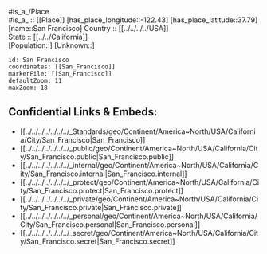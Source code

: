 ﻿---
location: [37.79,-122.43] 
mapzoom: [7,12] 
mapmarker: city 
type: City
tags:
- geo/City


SpocWebEntityId: 33914
isDeleted: false
confidential: public

---
#is_a_/Place  
#is_a_ :: [[Place]] 
[has_place_longitude::-122.43] 
[has_place_latitude::37.79] 
[name::San Francisco] 
Country :: [[../../../../USA]]  
State :: [[../../California]]  
[Population::] 
[Unknown::] 


```leaflet
id: San Francisco
coordinates: [[San_Francisco]] 
markerFile: [[San_Francisco]] 
defaultZoom: 11 
maxZoom: 18
```


## Confidential Links & Embeds: 
- [[../../../../../../../_Standards/geo/Continent/America~North/USA/California/City/San_Francisco|San_Francisco]] 
- [[../../../../../../../_public/geo/Continent/America~North/USA/California/City/San_Francisco.public|San_Francisco.public]] 
- [[../../../../../../../_internal/geo/Continent/America~North/USA/California/City/San_Francisco.internal|San_Francisco.internal]] 
- [[../../../../../../../_protect/geo/Continent/America~North/USA/California/City/San_Francisco.protect|San_Francisco.protect]] 
- [[../../../../../../../_private/geo/Continent/America~North/USA/California/City/San_Francisco.private|San_Francisco.private]] 
- [[../../../../../../../_personal/geo/Continent/America~North/USA/California/City/San_Francisco.personal|San_Francisco.personal]] 
- [[../../../../../../../_secret/geo/Continent/America~North/USA/California/City/San_Francisco.secret|San_Francisco.secret]] 
